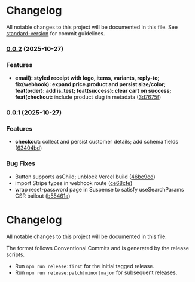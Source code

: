 # Changelog

All notable changes to this project will be documented in this file. See [standard-version](https://github.com/conventional-changelog/standard-version) for commit guidelines.

### [0.0.2](https://github.com/jasonmacpei/foxesgear/compare/v0.0.1...v0.0.2) (2025-10-27)


### Features

* **email): styled receipt with logo, items, variants, reply-to; fix(webhook): expand price.product and persist size/color; feat(order): add is_test; feat(success): clear cart on success; feat(checkout:** include product slug in metadata ([3d7675f](https://github.com/jasonmacpei/foxesgear/commit/3d7675f842b4c4ec1dfe7587840d70d181284ebe))

### 0.0.1 (2025-10-27)


### Features

* **checkout:** collect and persist customer details; add schema fields ([63404bd](https://github.com/jasonmacpei/foxesgear/commit/63404bd502682c13206be11c6484238145e26844))


### Bug Fixes

* Button supports asChild; unblock Vercel build ([46bc9cd](https://github.com/jasonmacpei/foxesgear/commit/46bc9cdbee25a6babb4c5df3db6fb2f10f662e34))
* import Stripe types in webhook route ([ce68cfe](https://github.com/jasonmacpei/foxesgear/commit/ce68cfeca978a67f9391955336414b23e118e197))
* wrap reset-password page in Suspense to satisfy useSearchParams CSR bailout ([b55461a](https://github.com/jasonmacpei/foxesgear/commit/b55461a05db150adec512a1148c0cde0bafbf015))

# Changelog

All notable changes to this project will be documented in this file.

The format follows Conventional Commits and is generated by the release scripts.

- Run `npm run release:first` for the initial tagged release.
- Run `npm run release:patch|minor|major` for subsequent releases.
